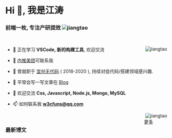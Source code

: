 <!--
 * @Author: jiangtao
 * @LastEditors: jiangtao
 * @Date: 2021-02-25 21:40:32
 * @LastEditTime: 2021-02-25 22:25:03
 * @Description: Resume
-->
<h1 align="left">Hi 👋, 我是江涛</h1>
<h3 align="left">前端一枚, 专注产研提效 <img src="https://komarev.com/ghpvc/?username=jiangtao" alt="jiangtao" /></h3>
<br>
<div align="left" class="d-flex" height="150px">
<img align="right" src="https://github-readme-stats.jiangtao321.vercel.app/api?username=jiangtao&show_icons=true&icon_color=0366d6&text_color=24292e&bg_color=ffffff&hide_title=true" alt="jiangtao" />
<div align="left" class="d-flex">
<!--<img align="right" width="350" src="https://raw.githubusercontent.com/jiangtao/blog/master/assets/wechat/wechat.jpeg" / >-->

- 🌱 正在学习 **VSCode, 新的构建工具**, 欢迎交流

- 👯 [内推美团](https://github.com/neitui/jobs)可联系我

- 👯 曾就职于 [宜创无代码](https://www.wudaima.com) ( 2018-2020 ), 持续对低代码/搭建领域感兴趣.

- 📝 平常会写一写文章在 [Blog](https://github.com/jiangtao/blog)

- 💬 欢迎交流 **Css, Javascript, Node.js, Mongo, MySQL**

- 📫 如何联系我 **w3cfuns@qq.com**
<div>
</div>
<div class="d-flex">
<div class="d-flex" align="left">
<img style="float: right" style="margin-left:5px;" src="https://github-readme-stats.jiangtao321.vercel.app/api/top-langs/?username=jiangtao&layout=compact&hide=html" alt="jiangtao" />
<div style="overflow:hidden; width:460px;"><a style="float: right;" href="https://github.com/jiangtao/blog/issues?q=is%3Aopen+is%3Aissue">更多</a><h3>最新博文</h3></div>
<!-- BLOG-POST-LIST:START -->
<!-- BLOG-POST-LIST:END -->
</div>
</div> 
